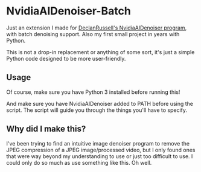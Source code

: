 # NvidiaAIDenoiser-Batch

Just an extension I made for [DeclanRussell's NvidiaAIDenoiser program](https://github.com/DeclanRussell/NvidiaAIDenoiser), with batch denoising support. Also my first small project in years with Python.

This is not a drop-in replacement or anything of some sort, it's just a simple Python code designed to be more user-friendly.

## Usage

Of course, make sure you have Python 3 installed before running this!

And make sure you have NvidiaAIDenoiser added to PATH before using the script.
The script will guide you through the things you'll have to specify.

## Why did I make this?

I've been trying to find an intuitive image denoiser program to remove the JPEG compression of a JPEG image/processed video, but I only found ones that were way beyond my understanding to use or just too difficult to use. I could only do so much as use something like this. Oh well.
